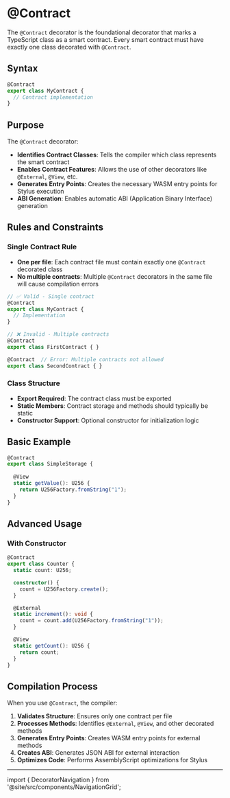 # @Contract

The `@Contract` decorator is the foundational decorator that marks a TypeScript class as a smart contract. Every smart contract must have exactly one class decorated with `@Contract`.

## Syntax

```typescript
@Contract
export class MyContract {
  // Contract implementation
}
```

## Purpose

The `@Contract` decorator:

- **Identifies Contract Classes**: Tells the compiler which class represents the smart contract
- **Enables Contract Features**: Allows the use of other decorators like `@External`, `@View`, etc.
- **Generates Entry Points**: Creates the necessary WASM entry points for Stylus execution
- **ABI Generation**: Enables automatic ABI (Application Binary Interface) generation

## Rules and Constraints

### Single Contract Rule
- **One per file**: Each contract file must contain exactly one `@Contract` decorated class
- **No multiple contracts**: Multiple `@Contract` decorators in the same file will cause compilation errors

```typescript
// ✅ Valid - Single contract
@Contract
export class MyContract {
  // Implementation
}

// ❌ Invalid - Multiple contracts
@Contract
export class FirstContract { }

@Contract  // Error: Multiple contracts not allowed
export class SecondContract { }
```

### Class Structure
- **Export Required**: The contract class must be exported
- **Static Members**: Contract storage and methods should typically be static
- **Constructor Support**: Optional constructor for initialization logic

## Basic Example

```typescript
@Contract
export class SimpleStorage {
  
  @View
  static getValue(): U256 {
    return U256Factory.fromString("1");
  }
}
```

## Advanced Usage

### With Constructor

```typescript
@Contract
export class Counter {
  static count: U256;

  constructor() {
    count = U256Factory.create();
  }

  @External
  static increment(): void {
    count = count.add(U256Factory.fromString("1"));
  }

  @View
  static getCount(): U256 {
    return count;
  }
}
```

## Compilation Process

When you use `@Contract`, the compiler:

1. **Validates Structure**: Ensures only one contract per file
2. **Processes Methods**: Identifies `@External`, `@View`, and other decorated methods
3. **Generates Entry Points**: Creates WASM entry points for external methods
4. **Creates ABI**: Generates JSON ABI for external interaction
5. **Optimizes Code**: Performs AssemblyScript optimizations for Stylus



---

import { DecoratorNavigation } from '@site/src/components/NavigationGrid';

<DecoratorNavigation /> 